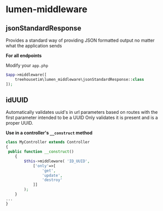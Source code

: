 # lumen-middleware


## jsonStandardResponse

Provides a standard way of providing JSON formatted output no matter what the application sends

**For all endpoints**

Modify your `app.php`

```php
$app->middleware([
    treehousetim\lumen_middleware\jsonStandardResponse::class
]);
```

## idUUID

Automatically validates uuid's in url parameters based on routes with the first parameter intended to be a UUID
Only validates it is present and is a proper UUID.

**Use in a controller's `__construct` method**

```php
class MyController extends Controller
{
 public function __construct()
    {
        $this->middleware( 'ID_UUID',
            ['only'=>[
                'get',
                'update',
                'destroy'
            ]]
        );
    }
...
}
```
